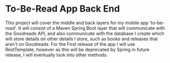 # To-Be-Read App Back End

This project will cover the middle and back layers for my mobile app 'to-be-read'. It will consist of a Maven Spring Boot layer that will communicate with the Goodreads API, and also communicate with the database I create which will store details on other details I store, such as books and releases that aren't on Goodreads.
For the First release of the app I will use RestTemplate, however as this will be deprecated by Spring in future release, I will eventually look into other methods. 
